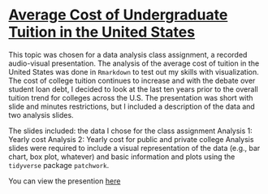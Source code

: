 # [Average Cost of Undergraduate Tuition in the United States](https://arthurjr1.github.io/tuitioncost/#5)

This topic was chosen for a data analysis class assignment, a recorded audio-visual presentation. The analysis of the average cost of tuition in the United States was done in `Rmarkdown` to test out my skills with visualization. The cost of college tuition continues to increase and with the debate over student loan debt, I decided to look at the last ten years prior to the overall tuition trend for colleges across the U.S. The presentation was short with slide and minutes restrictions, but I included a description of the data and two analysis slides.

The slides included: the data I chose for the class assignment Analysis 1: Yearly cost Analysis 2: Yearly cost for public and private college Analysis slides were required to include a visual representation of the data (e.g., bar chart, box plot, whatever) and basic information and plots using the `tidyverse` package `patchwork`.

You can view the presention [here](https://arthurjr1.github.io/tuitioncost/#5) 
